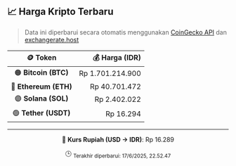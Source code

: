 

<!-- HARGA_KRIPTO -->
## 📈 Harga Kripto Terbaru

> Data ini diperbarui secara otomatis menggunakan [CoinGecko API](https://www.coingecko.com/) dan [exchangerate.host](https://exchangerate.host/)

<div align="center">

| 🪙 Token | 💰 Harga (IDR) |
|:------:|---------------:|
| 🟠 **Bitcoin (BTC)**   | Rp 1.701.214.900 |
| 🔵 **Ethereum (ETH)**  | Rp 40.701.472 |
| 🟣 **Solana (SOL)**    | Rp 2.402.022 |
| 🟢 **Tether (USDT)**   | Rp 16.294 |

---

💱 **Kurs Rupiah (USD → IDR)**: Rp 16.289

🕒 <sub>Terakhir diperbarui: 17/6/2025, 22.52.47</sub>

</div>
<!-- /HARGA_KRIPTO -->